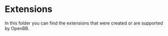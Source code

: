 # Extensions

In this folder you can find the extensions that were created or are supported by OpenBB.
